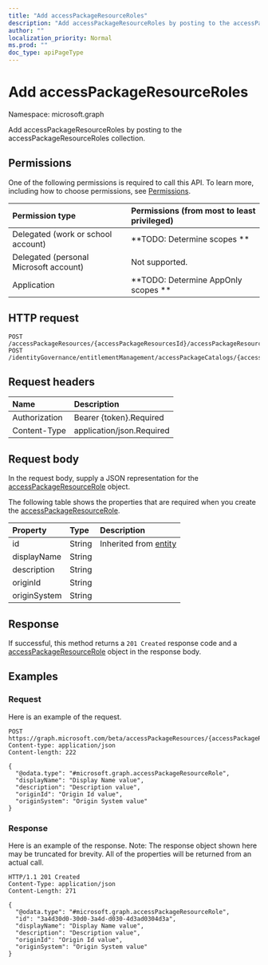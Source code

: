 ```yaml
---
title: "Add accessPackageResourceRoles"
description: "Add accessPackageResourceRoles by posting to the accessPackageResourceRoles collection."
author: ""
localization_priority: Normal
ms.prod: ""
doc_type: apiPageType
---
```


# Add accessPackageResourceRoles

Namespace: microsoft.graph

Add accessPackageResourceRoles by posting to the accessPackageResourceRoles collection.

## Permissions
One of the following permissions is required to call this API. To learn more, including how to choose permissions, see [Permissions](/concepts/permissions-reference.md).

|Permission type|Permissions (from most to least privileged)|
|:---|:---|
|Delegated (work or school account)|**TODO: Determine scopes **|
|Delegated (personal Microsoft account)|Not supported.|
|Application|**TODO: Determine AppOnly scopes **|

## HTTP request
<!-- {
  "blockType": "ignored"
}
-->
``` http
POST /accessPackageResources/{accessPackageResourcesId}/accessPackageResourceRoles/$ref
POST /identityGovernance/entitlementManagement/accessPackageCatalogs/{accessPackageCatalogId}/accessPackageResources/{accessPackageResourceId}/accessPackageResourceRoles/$ref
```

## Request headers
|Name|Description|
|:---|:---|
|Authorization|Bearer {token}.Required|
|Content-Type|application/json.Required|

## Request body
In the request body, supply a JSON representation for the [accessPackageResourceRole](../resources/accesspackageresourcerole.md) object.

The following table shows the properties that are required when you create the [accessPackageResourceRole](../resources/accesspackageresourcerole.md).

|Property|Type|Description|
|:---|:---|:---|
|id|String| Inherited from [entity](../resources/entity.md)|
|displayName|String||
|description|String||
|originId|String||
|originSystem|String||



## Response
If successful, this method returns a `201 Created` response code and a [accessPackageResourceRole](../resources/accesspackageresourcerole.md) object in the response body.

## Examples

### Request
Here is an example of the request.
<!-- {
  "blockType": "request",
  "name": "create_accesspackageresourcerole_from_"
}
-->
``` http
POST https://graph.microsoft.com/beta/accessPackageResources/{accessPackageResourcesId}/accessPackageResourceRoles
Content-type: application/json
Content-length: 222

{
  "@odata.type": "#microsoft.graph.accessPackageResourceRole",
  "displayName": "Display Name value",
  "description": "Description value",
  "originId": "Origin Id value",
  "originSystem": "Origin System value"
}
```

### Response
Here is an example of the response. Note: The response object shown here may be truncated for brevity. All of the properties will be returned from an actual call.
<!-- {
  "blockType": "response",
  "truncated": true,
  "@odata.type": "microsoft.graph.accesspackageresourcerole"
}
-->
``` http
HTTP/1.1 201 Created
Content-Type: application/json
Content-Length: 271

{
  "@odata.type": "#microsoft.graph.accessPackageResourceRole",
  "id": "3a4d30d0-30d0-3a4d-d030-4d3ad0304d3a",
  "displayName": "Display Name value",
  "description": "Description value",
  "originId": "Origin Id value",
  "originSystem": "Origin System value"
}
```

